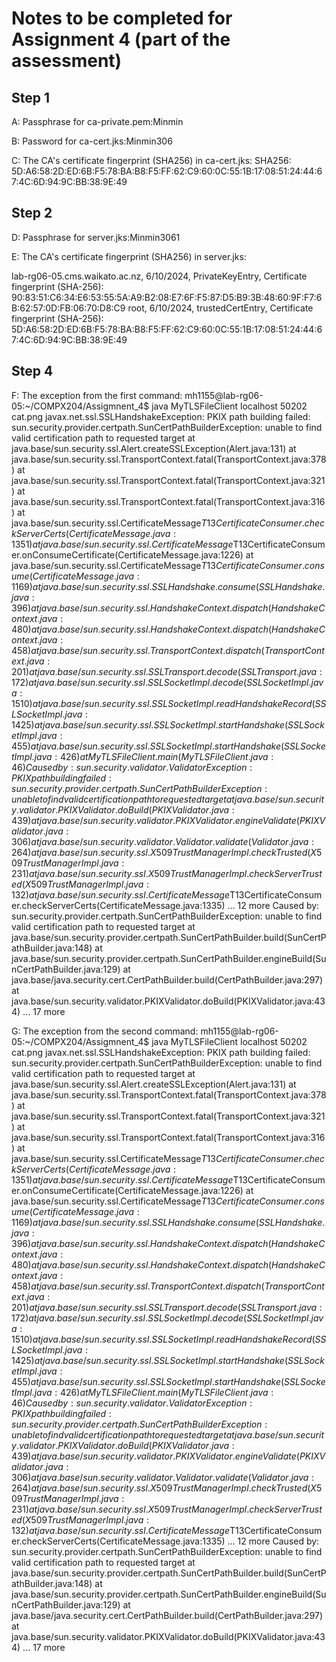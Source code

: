 # Notes to be completed for Assignment 4 (part of the assessment)

## Step 1

A: Passphrase for ca-private.pem:Minmin


B: Password for ca-cert.jks:Minmin306


C: The CA's certificate fingerprint (SHA256) in ca-cert.jks:
SHA256: 5D:A6:58:2D:ED:6B:F5:78:BA:B8:F5:FF:62:C9:60:0C:55:1B:17:08:51:24:44:67:4C:6D:94:9C:BB:38:9E:49

## Step 2

D: Passphrase for server.jks:Minmin3061


E: The CA's certificate fingerprint (SHA256) in server.jks:

lab-rg06-05.cms.waikato.ac.nz, 6/10/2024, PrivateKeyEntry, 
Certificate fingerprint (SHA-256): 90:83:51:C6:34:E6:53:55:5A:A9:B2:08:E7:6F:F5:87:D5:B9:3B:48:60:9F:F7:6B:62:57:0D:FB:06:70:D8:C9
root, 6/10/2024, trustedCertEntry, 
Certificate fingerprint (SHA-256): 5D:A6:58:2D:ED:6B:F5:78:BA:B8:F5:FF:62:C9:60:0C:55:1B:17:08:51:24:44:67:4C:6D:94:9C:BB:38:9E:49


## Step 4

F: The exception from the first command:
mh1155@lab-rg06-05:~/COMPX204/Assigmnent_4$ java MyTLSFileClient localhost 50202 cat.png
javax.net.ssl.SSLHandshakeException: PKIX path building failed: sun.security.provider.certpath.SunCertPathBuilderException: unable to find valid certification path to requested target
	at java.base/sun.security.ssl.Alert.createSSLException(Alert.java:131)
	at java.base/sun.security.ssl.TransportContext.fatal(TransportContext.java:378)
	at java.base/sun.security.ssl.TransportContext.fatal(TransportContext.java:321)
	at java.base/sun.security.ssl.TransportContext.fatal(TransportContext.java:316)
	at java.base/sun.security.ssl.CertificateMessage$T13CertificateConsumer.checkServerCerts(CertificateMessage.java:1351)
	at java.base/sun.security.ssl.CertificateMessage$T13CertificateConsumer.onConsumeCertificate(CertificateMessage.java:1226)
	at java.base/sun.security.ssl.CertificateMessage$T13CertificateConsumer.consume(CertificateMessage.java:1169)
	at java.base/sun.security.ssl.SSLHandshake.consume(SSLHandshake.java:396)
	at java.base/sun.security.ssl.HandshakeContext.dispatch(HandshakeContext.java:480)
	at java.base/sun.security.ssl.HandshakeContext.dispatch(HandshakeContext.java:458)
	at java.base/sun.security.ssl.TransportContext.dispatch(TransportContext.java:201)
	at java.base/sun.security.ssl.SSLTransport.decode(SSLTransport.java:172)
	at java.base/sun.security.ssl.SSLSocketImpl.decode(SSLSocketImpl.java:1510)
	at java.base/sun.security.ssl.SSLSocketImpl.readHandshakeRecord(SSLSocketImpl.java:1425)
	at java.base/sun.security.ssl.SSLSocketImpl.startHandshake(SSLSocketImpl.java:455)
	at java.base/sun.security.ssl.SSLSocketImpl.startHandshake(SSLSocketImpl.java:426)
	at MyTLSFileClient.main(MyTLSFileClient.java:46)
Caused by: sun.security.validator.ValidatorException: PKIX path building failed: sun.security.provider.certpath.SunCertPathBuilderException: unable to find valid certification path to requested target
	at java.base/sun.security.validator.PKIXValidator.doBuild(PKIXValidator.java:439)
	at java.base/sun.security.validator.PKIXValidator.engineValidate(PKIXValidator.java:306)
	at java.base/sun.security.validator.Validator.validate(Validator.java:264)
	at java.base/sun.security.ssl.X509TrustManagerImpl.checkTrusted(X509TrustManagerImpl.java:231)
	at java.base/sun.security.ssl.X509TrustManagerImpl.checkServerTrusted(X509TrustManagerImpl.java:132)
	at java.base/sun.security.ssl.CertificateMessage$T13CertificateConsumer.checkServerCerts(CertificateMessage.java:1335)
	... 12 more
Caused by: sun.security.provider.certpath.SunCertPathBuilderException: unable to find valid certification path to requested target
	at java.base/sun.security.provider.certpath.SunCertPathBuilder.build(SunCertPathBuilder.java:148)
	at java.base/sun.security.provider.certpath.SunCertPathBuilder.engineBuild(SunCertPathBuilder.java:129)
	at java.base/java.security.cert.CertPathBuilder.build(CertPathBuilder.java:297)
	at java.base/sun.security.validator.PKIXValidator.doBuild(PKIXValidator.java:434)
	... 17 more



G: The exception from the second command:
mh1155@lab-rg06-05:~/COMPX204/Assigmnent_4$ java MyTLSFileClient localhost 50202 cat.png
javax.net.ssl.SSLHandshakeException: PKIX path building failed: sun.security.provider.certpath.SunCertPathBuilderException: unable to find valid certification path to requested target
	at java.base/sun.security.ssl.Alert.createSSLException(Alert.java:131)
	at java.base/sun.security.ssl.TransportContext.fatal(TransportContext.java:378)
	at java.base/sun.security.ssl.TransportContext.fatal(TransportContext.java:321)
	at java.base/sun.security.ssl.TransportContext.fatal(TransportContext.java:316)
	at java.base/sun.security.ssl.CertificateMessage$T13CertificateConsumer.checkServerCerts(CertificateMessage.java:1351)
	at java.base/sun.security.ssl.CertificateMessage$T13CertificateConsumer.onConsumeCertificate(CertificateMessage.java:1226)
	at java.base/sun.security.ssl.CertificateMessage$T13CertificateConsumer.consume(CertificateMessage.java:1169)
	at java.base/sun.security.ssl.SSLHandshake.consume(SSLHandshake.java:396)
	at java.base/sun.security.ssl.HandshakeContext.dispatch(HandshakeContext.java:480)
	at java.base/sun.security.ssl.HandshakeContext.dispatch(HandshakeContext.java:458)
	at java.base/sun.security.ssl.TransportContext.dispatch(TransportContext.java:201)
	at java.base/sun.security.ssl.SSLTransport.decode(SSLTransport.java:172)
	at java.base/sun.security.ssl.SSLSocketImpl.decode(SSLSocketImpl.java:1510)
	at java.base/sun.security.ssl.SSLSocketImpl.readHandshakeRecord(SSLSocketImpl.java:1425)
	at java.base/sun.security.ssl.SSLSocketImpl.startHandshake(SSLSocketImpl.java:455)
	at java.base/sun.security.ssl.SSLSocketImpl.startHandshake(SSLSocketImpl.java:426)
	at MyTLSFileClient.main(MyTLSFileClient.java:46)
Caused by: sun.security.validator.ValidatorException: PKIX path building failed: sun.security.provider.certpath.SunCertPathBuilderException: unable to find valid certification path to requested target
	at java.base/sun.security.validator.PKIXValidator.doBuild(PKIXValidator.java:439)
	at java.base/sun.security.validator.PKIXValidator.engineValidate(PKIXValidator.java:306)
	at java.base/sun.security.validator.Validator.validate(Validator.java:264)
	at java.base/sun.security.ssl.X509TrustManagerImpl.checkTrusted(X509TrustManagerImpl.java:231)
	at java.base/sun.security.ssl.X509TrustManagerImpl.checkServerTrusted(X509TrustManagerImpl.java:132)
	at java.base/sun.security.ssl.CertificateMessage$T13CertificateConsumer.checkServerCerts(CertificateMessage.java:1335)
	... 12 more
Caused by: sun.security.provider.certpath.SunCertPathBuilderException: unable to find valid certification path to requested target
	at java.base/sun.security.provider.certpath.SunCertPathBuilder.build(SunCertPathBuilder.java:148)
	at java.base/sun.security.provider.certpath.SunCertPathBuilder.engineBuild(SunCertPathBuilder.java:129)
	at java.base/java.security.cert.CertPathBuilder.build(CertPathBuilder.java:297)
	at java.base/sun.security.validator.PKIXValidator.doBuild(PKIXValidator.java:434)
	... 17 more


